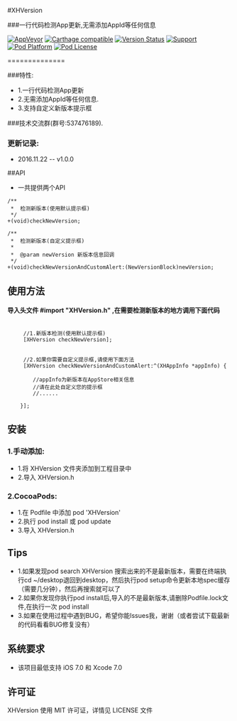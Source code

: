 #XHVersion

###一行代码检测App更新,无需添加AppId等任何信息

[![AppVeyor](https://img.shields.io/appveyor/ci/gruntjs/grunt.svg?maxAge=2592000)](https://github.com/CoderZhuXH/XHVersion)
[![Carthage compatible](https://img.shields.io/badge/Carthage-compatible-4BC51D.svg?style=flat)](https://github.com/CoderZhuXH/XHVersion)
[![Version Status](https://img.shields.io/cocoapods/v/XHVersion.svg?style=flat)](http://cocoadocs.org/docsets/XHVersion)
[![Support](https://img.shields.io/badge/support-iOS%207%2B-brightgreen.svg)](https://github.com/CoderZhuXH/XHVersion)
[![Pod Platform](https://img.shields.io/cocoapods/p/XHVersion.svg?style=flat)](http://cocoadocs.org/docsets/XHVersion/)
[![Pod License](https://img.shields.io/cocoapods/l/XHVersion.svg?style=flat)](https://github.com/CoderZhuXH/XHVersion/blob/master/LICENSE)

==============

###特性:

*   1.一行代码检测App更新
*   2.无需添加AppId等任何信息.
*   3.支持自定义新版本提示框


###技术交流群(群号:537476189).

### 更新记录:
*    2016.11.22 -- v1.0.0


##API
*    一共提供两个API

```objc
/**
 *  检测新版本(使用默认提示框)
 */
+(void)checkNewVersion;

/**
 *  检测新版本(自定义提示框)
 *
 *  @param newVersion 新版本信息回调
 */
+(void)checkNewVersionAndCustomAlert:(NewVersionBlock)newVersion;

```
## 使用方法

#### 导入头文件 #import "XHVersion.h" ,在需要检测新版本的地方调用下面代码
```objc
    
     //1.新版本检测(使用默认提示框)
     [XHVersion checkNewVersion];
    

     //2.如果你需要自定义提示框,请使用下面方法
     [XHVersion checkNewVersionAndCustomAlert:^(XHAppInfo *appInfo) {
        
        //appInfo为新版本在AppStore相关信息
        //请在此处自定义您的提示框
        //......
        
    }];

```

##  安装
### 1.手动添加:<br>
*   1.将 XHVersion 文件夹添加到工程目录中<br>
*   2.导入 XHVersion.h

### 2.CocoaPods:<br>
*   1.在 Podfile 中添加 pod 'XHVersion'<br>
*   2.执行 pod install 或 pod update<br>
*   3.导入 XHVersion.h

##  Tips
*   1.如果发现pod search XHVersion 搜索出来的不是最新版本，需要在终端执行cd ~/desktop退回到desktop，然后执行pod setup命令更新本地spec缓存（需要几分钟），然后再搜索就可以了
*   2.如果你发现你执行pod install后,导入的不是最新版本,请删除Podfile.lock文件,在执行一次 pod install
*   3.如果在使用过程中遇到BUG，希望你能Issues我，谢谢（或者尝试下载最新的代码看看BUG修复没有）

##  系统要求
*   该项目最低支持 iOS 7.0 和 Xcode 7.0

##  许可证
XHVersion 使用 MIT 许可证，详情见 LICENSE 文件
